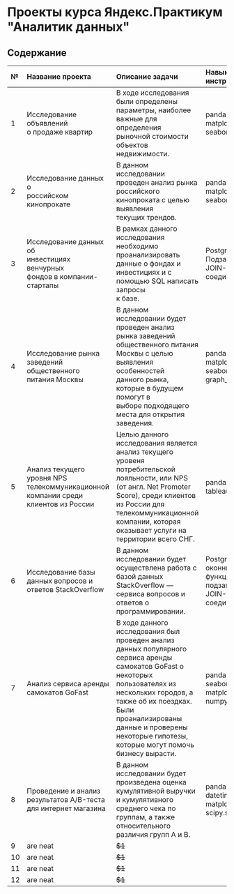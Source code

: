 # Проекты курса Яндекс.Практикум "Аналитик данных"
## Содержание

| №| Название проекта            | Описание задачи            | Навыки и инструменты |
|:-|:----------------------------|:---------------------------|:---------------------|
| 1|Исследование объявлений<br>о продаже квартир|В ходе исследования были определены<br>параметры, наиболее важные для определения<br>рыночной стоимости объектов недвижимости.|pandas, matplotlib.pyplot, seaborn|
| 2| Исследование данных о<br>российском кинопрокате|В данном исследовании проведен анализ рынка<br>российского кинопроката с целью выявления<br>текущих трендов.|pandas, matplotlib.pyplot, seaborn|
| 3|Исследование данных об<br>инвестициях венчурных<br>фондов в компании-стартапы|В рамках данного исследования необходимо<br>проанализировать данные о фондах и<br>инвестициях и с помощью SQL написать запросы<br>к базе.|PostgreSQL, Подзапросы, JOIN-соединения|
| 4|Исследование рынка<br>заведений общественного<br>питания Москвы|В данном исследовании будет проведен анализ<br>рынка заведений общественного питания<br>Москвы с целью выявления особенностей<br>данного рынка, которые в будущем помогут в<br>выборе подходящего места для открытия заведения.|pandas, matplotlib.pyplot, seaborn, graph_objects|
| 5|Анализ текущего уровня NPS телекоммуникационной компании среди клиентов из России|Целью данного исследования является анализ текущего уровеня потребительской лояльности, или NPS (от англ. Net Promoter Score), среди клиентов из России для телекоммуникационной компании, которая оказывает услуги на территории всего СНГ.|pandas, numpy, tableau, SQL|
| 6|Исследование базы данных вопросов и ответов StackOverflow|В данном исследовании будет осуществлена работа с базой данных StackOverflow — сервиса вопросов и ответов о программировании.|PostgreSQL, оконные функции, подзапросы, JOIN-соединения|
| 7|Анализ сервиса аренды самокатов GoFast|В ходе данного исследования был проведен анализ данных популярного сервиса аренды самокатов GoFast о некоторых пользователях из нескольких городов, а также об их поездках. Были проанализированы данные и проверены некоторые гипотезы, которые могут помочь бизнесу вырасти.|pandas, seaborn, matplotlib, numpy, scipy|
| 8|Проведение и анализ результатов А/B-теста для интернет магазина|В данном исследовании будет произведена оценка кумулятивной выручки и кумулятивного среднего чека по группам, а также относительного различия групп А и В.|pandas, numpy, datetime, matplotlib.pyplot, scipy.stats|
| 9| are neat              |          ~~$1~~ |                      |
|10| are neat              |          ~~$1~~ |                      |
|11| are neat              |          ~~$1~~ |                      |
|12| are neat              |          ~~$1~~ |                      |

